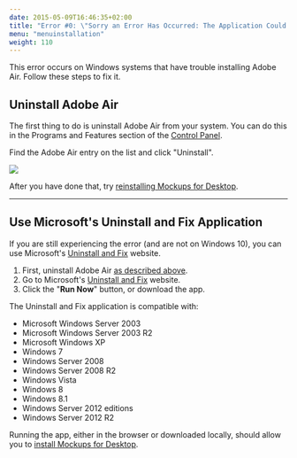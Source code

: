 ```yaml
---
date: 2015-05-09T16:46:35+02:00
title: "Error #0: \"Sorry an Error Has Occurred: The Application Could Not Be Installed. Try Installing It Again.\""
menu: "menuinstallation"
weight: 110
---
```

This error occurs on Windows systems that have trouble installing Adobe Air. Follow these steps to fix it.

## Uninstall Adobe Air

The first thing to do is uninstall Adobe Air from your system. You can do this in the Programs and Features section of the [Control Panel](http://www.tenforums.com/tutorials/2691-control-panel-open-windows-10-a.html).

Find the Adobe Air entry on the list and click "Uninstall".

![](//media.balsamiq.com/img/support/installation/uninstall-air.png)

After you have done that, try [reinstalling Mockups for Desktop](https://balsamiq.com/download).

---

## Use Microsoft's Uninstall and Fix Application

If you are still experiencing the error (and are not on Windows 10), you can use Microsoft's [Uninstall and Fix](https://support.microsoft.com/en-us/mats/program_install_and_uninstall) website.

1. First, uninstall Adobe Air [as described above](#uninstall-adobe-air).
2. Go to Microsoft's [Uninstall and Fix](https://support.microsoft.com/en-us/mats/program_install_and_uninstall) website.
3. Click the "**Run Now**" button, or download the app.

The Uninstall and Fix application is compatible with:

* Microsoft Windows Server 2003
* Microsoft Windows Server 2003 R2
* Microsoft Windows XP
* Windows 7
* Windows Server 2008
* Windows Server 2008 R2
* Windows Vista
* Windows 8
* Windows 8.1
* Windows Server 2012 editions
* Windows Server 2012 R2

Running the app, either in the browser or downloaded locally, should allow you to [install Mockups for Desktop](https://balsamiq.com/download).
